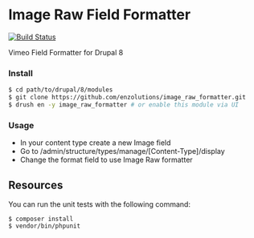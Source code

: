 Image Raw Field Formatter
=====================
[![Build Status](https://travis-ci.org/dmouse/vimeo-field.svg?branch=master)](https://travis-ci.org/dmouse/vimeo-field)

Vimeo Field Formatter for Drupal 8

### Install
```bash
$ cd path/to/drupal/8/modules
$ git clone https://github.com/enzolutions/image_raw_formatter.git
$ drush en -y image_raw_formatter # or enable this module via UI
```

### Usage

 * In your content type create a new Image field
 * Go to /admin/structure/types/manage/[Content-Type]/display
 * Change the format field to use Image Raw formatter

Resources
---------

You can run the unit tests with the following command:

    $ composer install
    $ vendor/bin/phpunit
